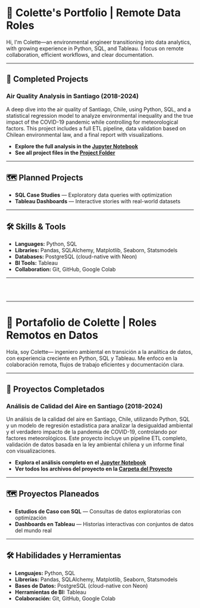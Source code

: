 # 💼 Colette's Portfolio | Remote Data Roles

Hi, I'm Colette—an environmental engineer transitioning into data analytics, with growing experience in Python, SQL, and Tableau. I focus on remote collaboration, efficient workflows, and clear documentation.

---

## 📂 Completed Projects

### Air Quality Analysis in Santiago (2018-2024)

A deep dive into the air quality of Santiago, Chile, using Python, SQL, and a statistical regression model to analyze environmental inequality and the true impact of the COVID-19 pandemic while controlling for meteorological factors. This project includes a full ETL pipeline, data validation based on Chilean environmental law, and a final report with visualizations.

* **Explore the full analysis in the [Jupyter Notebook](calaire_rm/notebooks)**
* **See all project files in the [Project Folder](calaire_rm)**

---

## 🗺️ Planned Projects

* **SQL Case Studies** — Exploratory data queries with optimization
* **Tableau Dashboards** — Interactive stories with real-world datasets

---

## 🛠️ Skills & Tools

* **Languages:** Python, SQL
* **Libraries:** Pandas, SQLAlchemy, Matplotlib, Seaborn, Statsmodels
* **Databases:** PostgreSQL (cloud-native with Neon)
* **BI Tools:** Tableau
* **Collaboration:** Git, GitHub, Google Colab

---

<br>
<br>

---

# 💼 Portafolio de Colette | Roles Remotos en Datos

Hola, soy Colette— ingeniero ambiental en transición a la analítica de datos, con experiencia creciente en Python, SQL y Tableau. Me enfoco en la colaboración remota, flujos de trabajo eficientes y documentación clara.

---

## 📂 Proyectos Completados

### Análisis de Calidad del Aire en Santiago (2018-2024)

Un análisis de la calidad del aire en Santiago, Chile, utilizando Python, SQL y un modelo de regresión estadística para analizar la desigualdad ambiental y el verdadero impacto de la pandemia de COVID-19, controlando por factores meteorológicos. Este proyecto incluye un pipeline ETL completo, validación de datos basada en la ley ambiental chilena y un informe final con visualizaciones.

* **Explora el análisis completo en el [Jupyter Notebook](calidad-aire-santiago/notebooks/analisis_calidad_aire_santiago.ipynb)**
* **Ver todos los archivos del proyecto en la [Carpeta del Proyecto](calaire_rm/)**

---

## 🗺️ Proyectos Planeados

* **Estudios de Caso con SQL** — Consultas de datos exploratorias con optimización
* **Dashboards en Tableau** — Historias interactivas con conjuntos de datos del mundo real

---

## 🛠️ Habilidades y Herramientas

* **Lenguajes:** Python, SQL
* **Librerías:** Pandas, SQLAlchemy, Matplotlib, Seaborn, Statsmodels
* **Bases de Datos:** PostgreSQL (cloud-native con Neon)
* **Herramientas de BI:** Tableau
* **Colaboración:** Git, GitHub, Google Colab
